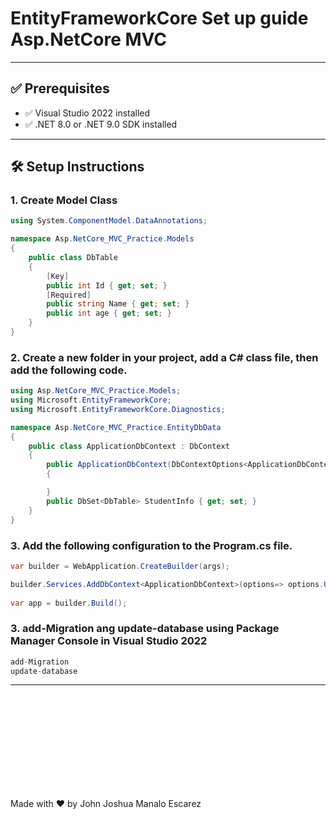 # EntityFrameworkCore Set up guide Asp.NetCore MVC  

--- 
 
## ✅ Prerequisites

- ✅ Visual Studio 2022 installed
- ✅ .NET 8.0 or .NET 9.0 SDK installed

---

## 🛠️ Setup Instructions


### 1. Create Model Class
```csharp
using System.ComponentModel.DataAnnotations;

namespace Asp.NetCore_MVC_Practice.Models
{
    public class DbTable
    {
        [Key]
        public int Id { get; set; }
        [Required]
        public string Name { get; set; }
        public int age { get; set; } 
    }
}

```


### 2. Create a new folder in your project, add a C# class file, then add the following code.
```csharp
using Asp.NetCore_MVC_Practice.Models;
using Microsoft.EntityFrameworkCore;
using Microsoft.EntityFrameworkCore.Diagnostics;

namespace Asp.NetCore_MVC_Practice.EntityDbData
{
    public class ApplicationDbContext : DbContext
    {
        public ApplicationDbContext(DbContextOptions<ApplicationDbContext> options) : base (options)
        {

        }
        public DbSet<DbTable> StudentInfo { get; set; }
    }
}


```


### 3. Add the following configuration to the Program.cs file.
```csharp
var builder = WebApplication.CreateBuilder(args);

builder.Services.AddDbContext<ApplicationDbContext>(options=> options.UseSqlServer(builder.Configuration.GetConnectionString("DbConnection")));
	
var app = builder.Build();
```

### 3. add-Migration ang update-database using Package Manager Console in Visual Studio 2022
```csharp
add-Migration
update-database
```


---
<br>
<br>
<br>
<br>
<br>
<br>
<br>
<br>
<br>

Made with ❤️ by John Joshua Manalo Escarez






